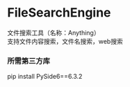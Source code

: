 # FileSearchEngine
文件搜索工具（名称：Anything）   
支持文件内容搜索，文件名搜索，web搜索   

### 所需第三方库
pip install PySide6==6.3.2
